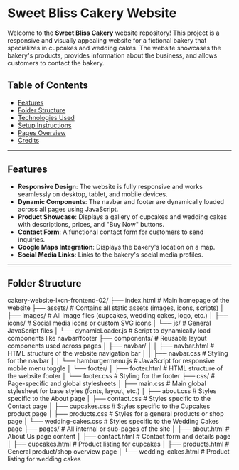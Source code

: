 # Sweet Bliss Cakery Website

Welcome to the **Sweet Bliss Cakery** website repository! 
This project is a responsive and visually appealing website for a fictional bakery that specializes in cupcakes and wedding cakes. 
The website showcases the bakery's products, provides information about the business, and allows customers to contact the bakery.

## Table of Contents

- [Features](#features)
- [Folder Structure](#folder-structure)
- [Technologies Used](#technologies-used)
- [Setup Instructions](#setup-instructions)
- [Pages Overview](#pages-overview)
- [Credits](#credits)

---

## Features

- **Responsive Design**: The website is fully responsive and works seamlessly on desktop, tablet, and mobile devices.
- **Dynamic Components**: The navbar and footer are dynamically loaded across all pages using JavaScript.
- **Product Showcase**: Displays a gallery of cupcakes and wedding cakes with descriptions, prices, and "Buy Now" buttons.
- **Contact Form**: A functional contact form for customers to send inquiries.
- **Google Maps Integration**: Displays the bakery's location on a map.
- **Social Media Links**: Links to the bakery's social media profiles.

---

## Folder Structure

cakery-website-lxcn-frontend-02/
├── index.html                # Main homepage of the website
├── assets/                   # Contains all static assets (images, icons, scripts)
│   ├── images/               # All image files (cupcakes, wedding cakes, logo, etc.)
│   ├── icons/                # Social media icons or custom SVG icons
│   └── js/                   # General JavaScript files
│       └── dynamicLoader.js  # Script to dynamically load components like navbar/footer
├── components/               # Reusable layout components used across pages
│   ├── navbar/
│   │   ├── navbar.html       # HTML structure of the website navigation bar
│   │   ├── navbar.css        # Styling for the navbar
│   │   └── hamburgermenu.js  # JavaScript for responsive mobile menu toggle
│   └── footer/
│       ├── footer.html       # HTML structure of the website footer
│       └── footer.css        # Styling for the footer
├── css/                      # Page-specific and global stylesheets
│   ├── main.css              # Main global stylesheet for base styles (fonts, layout, etc.)
│   ├── about.css             # Styles specific to the About page
│   ├── contact.css           # Styles specific to the Contact page
│   ├── cupcakes.css          # Styles specific to the Cupcakes product page
│   ├── products.css          # Styles for a general products or shop page
│   └── wedding-cakes.css     # Styles specific to the Wedding Cakes page
├── pages/                    # All internal or sub-pages of the site
│   ├── about.html            # About Us page content
│   ├── contact.html          # Contact form and details page
│   ├── cupcakes.html         # Product listing for cupcakes
│   ├── products.html         # General product/shop overview page
│   └── wedding-cakes.html    # Product listing for wedding cakes
